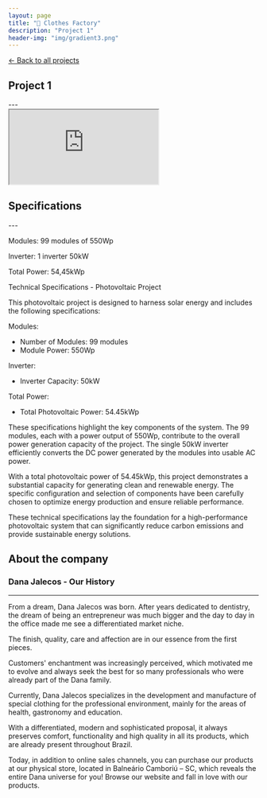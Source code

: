 ```yaml
---
layout: page
title: "👚 Clothes Factory"
description: "Project 1"
header-img: "img/gradient3.png"
---
```


[← Back to all projects](https://laisdallemulle.github.io/projects/)

<h2>Project 1</h2>
---
<div class="container">
    <div class="row">
      <div class="col-md-8">
        <div class="embed-responsive embed-responsive-16by9">
          <iframe class="embed-responsive-item" src="https://www.youtube.com/embed/Mch4qf7U12I"></iframe>
        </div>
      </div>
    </div>
</div>

<h2>Specifications</h2>
---

Modules: 99 modules of 550Wp

Inverter: 1 inverter 50kW

Total Power: 54,45kWp

Technical Specifications - Photovoltaic Project

This photovoltaic project is designed to harness solar energy and includes the following specifications:

Modules:

- Number of Modules: 99 modules
- Module Power: 550Wp

Inverter:

- Inverter Capacity: 50kW

Total Power:

- Total Photovoltaic Power: 54.45kWp

These specifications highlight the key components of the system. The 99 modules, each with a power output of 550Wp, contribute to the overall power generation capacity of the project. The single 50kW inverter efficiently converts the DC power generated by the modules into usable AC power.

With a total photovoltaic power of 54.45kWp, this project demonstrates a substantial capacity for generating clean and renewable energy. The specific configuration and selection of components have been carefully chosen to optimize energy production and ensure reliable performance.

These technical specifications lay the foundation for a high-performance photovoltaic system that can significantly reduce carbon emissions and provide sustainable energy solutions.


<h2>About the company</h2>

### Dana Jalecos - Our History

---

From a dream, Dana Jalecos was born. After years dedicated to dentistry, the dream of being an entrepreneur was much bigger and the day to day in the office made me see a differentiated market niche.

The finish, quality, care and affection are in our essence from the first pieces.

Customers' enchantment was increasingly perceived, which motivated me to evolve and always seek the best for so many professionals who were already part of the Dana family.

Currently, Dana Jalecos specializes in the development and manufacture of special clothing for the professional environment, mainly for the areas of health, gastronomy and education.

With a differentiated, modern and sophisticated proposal, it always preserves comfort, functionality and high quality in all its products, which are already present throughout Brazil.

Today, in addition to online sales channels, you can purchase our products at our physical store, located in Balneário Camboriú – SC, which reveals the entire Dana universe for you! Browse our website and fall in love with our products.


